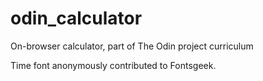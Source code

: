 # odin_calculator
 On-browser calculator, part of The Odin project curriculum

Time font anonymously contributed to Fontsgeek.